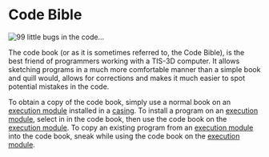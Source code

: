 # Code Bible

![99 little bugs in the code...](item:tis3d:book_code)

The code book (or as it is sometimes referred to, the Code Bible), is the best friend of programmers working with a TIS-3D computer. It allows sketching programs in a much more comfortable manner than a simple book and quill would, allows for corrections and makes it much easier to spot potential mistakes in the code.

To obtain a copy of the code book, simply use a normal book on an [execution module](module_execution.md) installed in a [casing](../block/casing.md). To install a program on an [execution module](module_execution.md), select in in the code book, then use the code book on the [execution module](module_execution.md). To copy an existing program from an [execution module](module_execution.md) into the code book, sneak while using the code book on the [execution module](module_execution.md).
